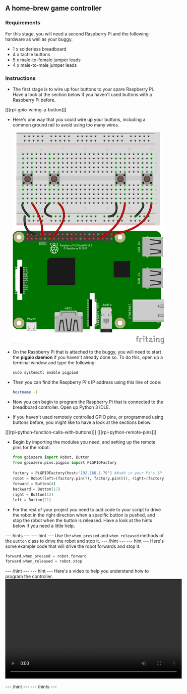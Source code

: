 ## A home-brew game controller

### Requirements
For this stage, you will need a second Raspberry Pi and the following hardware as well as your buggy.
- 1 x solderless breadboard
- 4 x tactile buttons
- 5 x male-to-female jumper leads
- 4 x male-to-male jumper leads 

### Instructions

- The first stage is to wire up four buttons to your spare Raspberry Pi. Have a look at the section below if you haven't used buttons with a Raspberry Pi before.

[[[rpi-gpio-wiring-a-button]]]

- Here's one way that you could wire up your buttons, including a common ground rail to avoid using too many wires.

	![wiring](images/button_controller.png)

- On the Raspberry Pi that is attached to the buggy, you will need to start the **pigpio daemon** if you haven't already done so. To do this, open up a terminal window and type the following:

	```bash
	sudo systemctl enable pigpiod
	```
- Then you can find the Raspberry Pi's IP address using this line of code:

	```bash
	hostname -I
	```
	
- Now you can begin to program the Raspberry Pi that is connected to the breadboard controller. Open up Python 3 IDLE.

- If you haven't used remotely controlled GPIO pins, or programmed using buttons before, you might like to have a look at the sections below.

[[[rpi-python-function-calls-with-buttons]]]
[[[rpi-python-remote-pins]]]

- Begin by importing the modules you need, and setting up the remote pins for the robot:

	```python
	from gpiozero import Robot, Button
	from gpiozero.pins.pigpio import PiGPIOFactory

	factory = PiGPIOFactory(host="192.168.1.79") ##add in your Pi's IP here
	robot = Robot(left=(factory.pin(7), factory.pin(8)), right=(factory.pin(9), factory.pin(10)))
	forward = Button(4)
	backward = Button(17)
	right = Button(13)
	left = Button(21)
	```
- For the rest of your project you need to add code to your script to drive the robot in the right direction when a specific button is pushed, and stop the robot when the button is released. Have a look at the hints below if you need a little help.

--- hints --- --- hint ---
Use the `when_pressed` and `when_released` methods of the `Button` class to drive the robot and stop it.
--- /hint --- --- hint ---
Here's some example code that will drive the robot forwards and stop it.
```python
forward.when_pressed = robot.forward
forward.when_released = robot.stop
```
--- /hint --- --- hint ---
Here's a video to help you understand how to program the controller.
<video width="560" height="315" controls>
<source src="images/home-brew-remote.webm" type="video/webm">
If your browser does not support WebM video, try Firefox or Chrome.
</video>

--- /hint --- --- /hints ---
